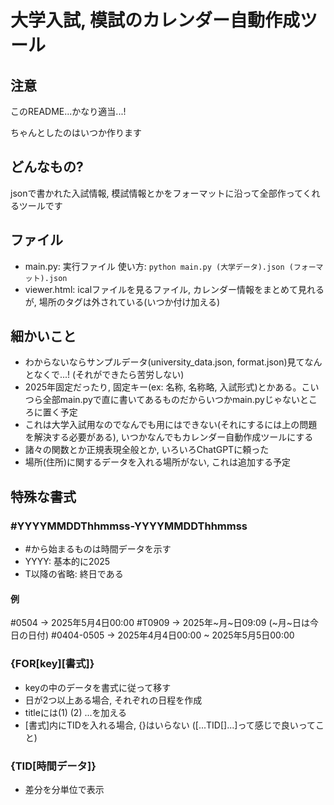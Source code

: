 # 大学入試, 模試のカレンダー自動作成ツール

## 注意
このREADME...かなり適当...!

ちゃんとしたのはいつか作ります

## どんなもの?
jsonで書かれた入試情報, 模試情報とかをフォーマットに沿って全部作ってくれるツールです

## ファイル
* main.py: 実行ファイル 使い方: `python main.py (大学データ).json (フォーマット).json`
* viewer.html: icalファイルを見るファイル, カレンダー情報をまとめて見れるが, 場所のタグは外されている(いつか付け加える)

## 細かいこと
* わからないならサンプルデータ(university_data.json, format.json)見てなんとなくで...! (それができたら苦労しない)
* 2025年固定だったり, 固定キー(ex: 名称, 名称略, 入試形式)とかある。こいつら全部main.pyで直に書いてあるものだからいつかmain.pyじゃないところに置く予定
* これは大学入試用なのでなんでも用にはできない(それにするには上の問題を解決する必要がある), いつかなんでもカレンダー自動作成ツールにする
* 諸々の関数とか正規表現全般とか, いろいろChatGPTに頼った
* 場所(住所)に関するデータを入れる場所がない, これは追加する予定

## 特殊な書式
### #YYYYMMDDThhmmss-YYYYMMDDThhmmss
* #から始まるものは時間データを示す
* YYYY: 基本的に2025
* T以降の省略: 終日である
#### 例
#0504 -> 2025年5月4日00:00
#T0909 -> 2025年~月~日09:09 (~月~日は今日の日付)
#0404-0505 -> 2025年4月4日00:00 ~ 2025年5月5日00:00

### {FOR[key][書式]}
* keyの中のデータを書式に従って移す
* 日が2つ以上ある場合, それぞれの日程を作成
* titleには(1) (2) ...を加える
* [書式]内にTIDを入れる場合, {}はいらない ([...TID[]...]って感じで良いってこと)

### {TID[時間データ]}
* 差分を分単位で表示
